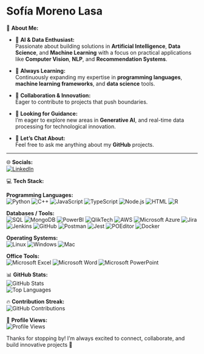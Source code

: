 # Sofía Moreno Lasa

💫 **About Me:**

- 🔭 **AI & Data Enthusiast:**  
  Passionate about building solutions in **Artificial Intelligence**, **Data Science**, and **Machine Learning** with a focus on practical applications like **Computer Vision**, **NLP**, and **Recommendation Systems**.

- 🌱 **Always Learning:**  
  Continuously expanding my expertise in **programming languages**, **machine learning frameworks**, and **data science** tools.

- 👯 **Collaboration & Innovation:**  
  Eager to contribute to projects that push boundaries.

- 🤔 **Looking for Guidance:**  
  I’m eager to explore new areas in **Generative AI**, and real-time data processing for technological innovation.

- 💬 **Let’s Chat About:**  
  Feel free to ask me anything about my **GitHub** projects.

---

🌐 **Socials:**  
[![LinkedIn](https://img.shields.io/badge/LinkedIn-0077B5?style=for-the-badge&logo=linkedin&logoColor=white)](https://www.linkedin.com/in/sof%C3%ADa-moreno-lasa-5a2587231/)  

💻 **Tech Stack:**

**Programming Languages:**  
![Python](https://img.shields.io/badge/Python-3776AB?style=for-the-badge&logo=python&logoColor=white)
![C++](https://img.shields.io/badge/C++-00599C?style=for-the-badge&logo=cplusplus&logoColor=white)
![JavaScript](https://img.shields.io/badge/JavaScript-323330?style=for-the-badge&logo=javascript&logoColor=F7DF1E)
![TypeScript](https://img.shields.io/badge/TypeScript-007ACC?style=for-the-badge&logo=typescript&logoColor=white)
![Node.js](https://img.shields.io/badge/Node.js-43853D?style=for-the-badge&logo=node-dot-js&logoColor=white)
![HTML](https://img.shields.io/badge/HTML-E34F26?style=for-the-badge&logo=html5&logoColor=white)
![R](https://img.shields.io/badge/R-276DC3?style=for-the-badge&logo=r&logoColor=white)

**Databases / Tools:**  
![SQL](https://img.shields.io/badge/SQL-4479A1?style=for-the-badge&logo=MySQL&logoColor=white)
![MongoDB](https://img.shields.io/badge/MongoDB-4EA94B?style=for-the-badge&logo=mongodb&logoColor=white)
![PowerBI](https://img.shields.io/badge/PowerBI-F2C811?style=for-the-badge&logo=powerbi&logoColor=black)
![QlikTech](https://img.shields.io/badge/QlikTech-00C58E?style=for-the-badge&logo=qlik&logoColor=white)
![AWS](https://img.shields.io/badge/Amazon_AWS-232F3E?style=for-the-badge&logo=amazon-aws&logoColor=white)
![Microsoft Azure](https://img.shields.io/badge/Microsoft_Azure-0089D6?style=for-the-badge&logo=microsoft-azure&logoColor=white)
![Jira](https://img.shields.io/badge/Jira-0052CC?style=for-the-badge&logo=jira&logoColor=white)
![Jenkins](https://img.shields.io/badge/Jenkins-D24939?style=for-the-badge&logo=jenkins&logoColor=white)
![GitHub](https://img.shields.io/badge/GitHub-100000?style=for-the-badge&logo=github&logoColor=white)
![Postman](https://img.shields.io/badge/Postman-FF6C37?style=for-the-badge&logo=postman&logoColor=white)
![Jest](https://img.shields.io/badge/Jest-C21325?style=for-the-badge&logo=jest&logoColor=white)
![POEditor](https://img.shields.io/badge/POEditor-007EC6?style=for-the-badge&logo=poeditor&logoColor=white)
![Docker](https://img.shields.io/badge/Docker-2496ED?style=for-the-badge&logo=docker&logoColor=white)

**Operating Systems:**  
![Linux](https://img.shields.io/badge/Linux-FCC624?style=for-the-badge&logo=linux&logoColor=black)
![Windows](https://img.shields.io/badge/Windows-0078D6?style=for-the-badge&logo=windows&logoColor=white)
![Mac](https://img.shields.io/badge/macOS-000000?style=for-the-badge&logo=apple&logoColor=white)

**Office Tools:**  
![Microsoft Excel](https://img.shields.io/badge/Microsoft_Excel-217346?style=for-the-badge&logo=microsoft-excel&logoColor=white)
![Microsoft Word](https://img.shields.io/badge/Microsoft_Word-2B579A?style=for-the-badge&logo=microsoft-word&logoColor=white)
![Microsoft PowerPoint](https://img.shields.io/badge/Microsoft_PowerPoint-B7472A?style=for-the-badge&logo=microsoft-powerpoint&logoColor=white)


📊 **GitHub Stats:**  
![GitHub Stats](https://github-readme-stats.vercel.app/api?username=smorenolasa1&show_icons=true&theme=radical)  
![Top Languages](https://github-readme-stats.vercel.app/api/top-langs/?username=smorenolasa1&layout=compact&theme=radical)

🔥 **Contribution Streak:**  
![GitHub Contributions](https://github-readme-streak-stats.herokuapp.com/?user=smorenolasa1&theme=radical)

👀 **Profile Views:**  
![Profile Views](https://komarev.com/ghpvc/?username=smorenolasa1&color=blue)

Thanks for stopping by! I’m always excited to connect, collaborate, and build innovative projects 🚀
